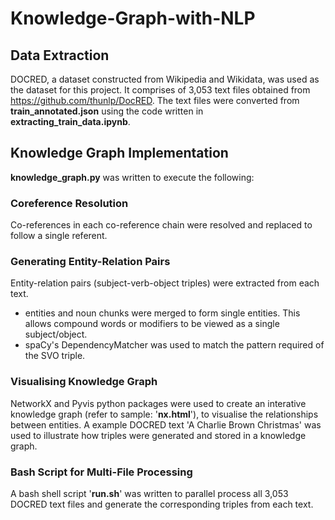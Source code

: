 # Knowledge-Graph-with-NLP

## Data Extraction
DOCRED, a dataset constructed from Wikipedia and Wikidata, was used as the dataset for this project. It comprises of 3,053 text files obtained from https://github.com/thunlp/DocRED. The text files were converted from **train_annotated.json** using the code written in **extracting_train_data.ipynb**.

## Knowledge Graph Implementation
**knowledge_graph.py** was written to execute the following:

### Coreference Resolution
Co-references in each co-reference chain were resolved and replaced to follow a single referent. 

### Generating Entity-Relation Pairs 
Entity-relation pairs (subject-verb-object triples) were extracted from each text. 
- entities and noun chunks were merged to form single entities. This allows compound words or modifiers to be viewed as a single subject/object.
- spaCy's DependencyMatcher was used to match the pattern required of the SVO triple.

### Visualising Knowledge Graph
NetworkX and Pyvis python packages were used to create an interative knowledge graph (refer to sample: '**nx.html**'), to visualise the relationships between entities. A example DOCRED text 'A Charlie Brown Christmas' was used to illustrate how triples were generated and stored in a knowledge graph.

### Bash Script for Multi-File Processing
A bash shell script '**run.sh**' was written to parallel process all 3,053 DOCRED text files and generate the corresponding triples from each text.
